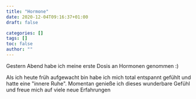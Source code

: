 ```yaml
---
title: "Hormone"
date: 2020-12-04T09:16:37+01:00
draft: false

categories: []
tags: []
toc: false
author: ""
---
```

Gestern Abend habe ich meine erste Dosis an Hormonen genommen :) 

Als ich heute früh aufgewacht bin habe ich mich total entspannt gefühlt und hatte eine "innere Ruhe". Momentan genieße ich dieses wunderbare Gefühl und freue mich auf viele neue Erfahrungen